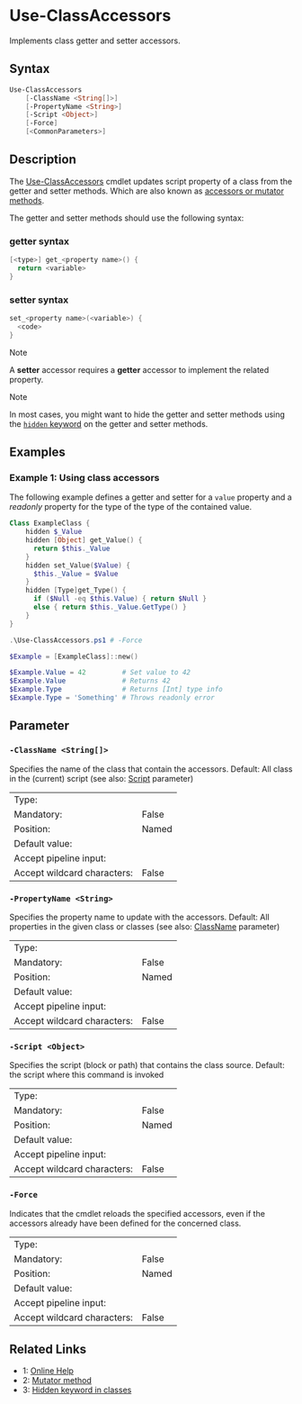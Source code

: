 <!-- markdownlint-disable MD033 -->
# Use-ClassAccessors

Implements class getter and setter accessors.

## Syntax

```PowerShell
Use-ClassAccessors
    [-ClassName <String[]>]
    [-PropertyName <String>]
    [-Script <Object>]
    [-Force]
    [<CommonParameters>]
```

## Description

The [Use-ClassAccessors][1] cmdlet updates script property of a class from the getter and setter methods.
Which are also known as [accessors or mutator methods][2].

The getter and setter methods should use the following syntax:

### getter syntax

```PowerShell
[<type>] get_<property name>() {
  return <variable>
}
```

### setter syntax

```PowerShell
set_<property name>(<variable>) {
  <code>
}
```

> [!NOTE]
> A **setter** accessor requires a **getter** accessor to implement the related property.

> [!NOTE]
> In most cases, you might want to hide the getter and setter methods using the [`hidden` keyword][3]
> on the getter and setter methods.

## Examples

### Example 1: Using class accessors

The following example defines a getter and setter for a `value` property
and a _readonly_ property for the type of the type of the contained value.

```PowerShell
Class ExampleClass {
    hidden $_Value
    hidden [Object] get_Value() {
      return $this._Value
    }
    hidden set_Value($Value) {
      $this._Value = $Value
    }
    hidden [Type]get_Type() {
      if ($Null -eq $this.Value) { return $Null }
      else { return $this._Value.GetType() }
    }
}

.\Use-ClassAccessors.ps1 # -Force

$Example = [ExampleClass]::new()

$Example.Value = 42         # Set value to 42
$Example.Value              # Returns 42
$Example.Type               # Returns [Int] type info
$Example.Type = 'Something' # Throws readonly error
```

## Parameter

### <a id="-classname">**`-ClassName <String[]>`**</a>

Specifies the name of the class that contain the accessors.
Default: All class in the (current) script (see also: [Script](#script) parameter)

<table>
<tr><td>Type:</td><td></td></tr>
<tr><td>Mandatory:</td><td>False</td></tr>
<tr><td>Position:</td><td>Named</td></tr>
<tr><td>Default value:</td><td></td></tr>
<tr><td>Accept pipeline input:</td><td></td></tr>
<tr><td>Accept wildcard characters:</td><td>False</td></tr>
</table>

### <a id="-propertyname">**`-PropertyName <String>`**</a>

Specifies the property name to update with the accessors.
Default: All properties in the given class or classes (see also: [ClassName](#classname) parameter)

<table>
<tr><td>Type:</td><td></td></tr>
<tr><td>Mandatory:</td><td>False</td></tr>
<tr><td>Position:</td><td>Named</td></tr>
<tr><td>Default value:</td><td></td></tr>
<tr><td>Accept pipeline input:</td><td></td></tr>
<tr><td>Accept wildcard characters:</td><td>False</td></tr>
</table>

### <a id="-script">**`-Script <Object>`**</a>

Specifies the script (block or path) that contains the class source.
Default: the script where this command is invoked

<table>
<tr><td>Type:</td><td></td></tr>
<tr><td>Mandatory:</td><td>False</td></tr>
<tr><td>Position:</td><td>Named</td></tr>
<tr><td>Default value:</td><td></td></tr>
<tr><td>Accept pipeline input:</td><td></td></tr>
<tr><td>Accept wildcard characters:</td><td>False</td></tr>
</table>

### <a id="-force">**`-Force`**</a>

Indicates that the cmdlet reloads the specified accessors,
even if the accessors already have been defined for the concerned class.

<table>
<tr><td>Type:</td><td></td></tr>
<tr><td>Mandatory:</td><td>False</td></tr>
<tr><td>Position:</td><td>Named</td></tr>
<tr><td>Default value:</td><td></td></tr>
<tr><td>Accept pipeline input:</td><td></td></tr>
<tr><td>Accept wildcard characters:</td><td>False</td></tr>
</table>

## Related Links

* 1: [Online Help][1]
* 2: [Mutator method][2]
* 3: [Hidden keyword in classes][3]

[1]: https://github.com/iRon7/Use-ClassAccessors "Online Help"
[2]: https://en.wikipedia.org/wiki/Mutator_method "Mutator method"
[3]: https://learn.microsoft.com/powershell/module/microsoft.powershell.core/about/about_classes#hidden-keyword "Hidden keyword in classes"
